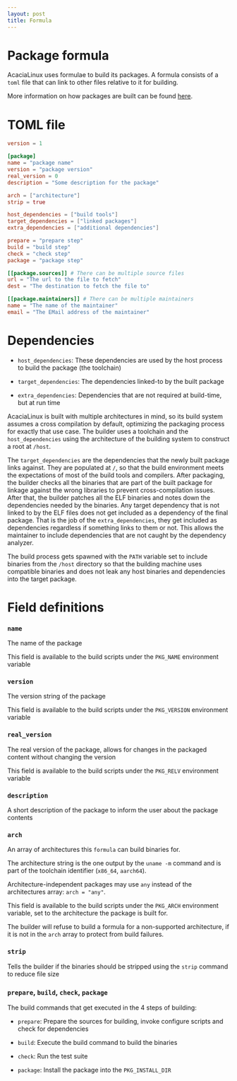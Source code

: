 ```yaml
---
layout: post
title: Formula
---
```


# Package formula

AcaciaLinux uses formulae to build its packages. A formula consists of a `toml` file that can link to other files relative to it for building.

More information on how packages are built can be found [here](building).

# TOML file

```toml
version = 1

[package]
name = "package name"
version = "package version"
real_version = 0
description = "Some description for the package"

arch = ["architecture"]
strip = true

host_dependencies = ["build tools"]
target_dependencies = ["linked packages"]
extra_dependencies = ["additional dependencies"]

prepare = "prepare step"
build = "build step"
check = "check step"
package = "package step"

[[package.sources]] # There can be multiple source files
url = "The url to the file to fetch"
dest = "The destination to fetch the file to"

[[package.maintainers]] # There can be multiple maintainers
name = "The name of the maintainer"
email = "The EMail address of the maintainer"
```

# Dependencies <a id="dependencies"></a>

- `host_dependencies`: These dependencies are used by the host process to build the package (the toolchain)

- `target_dependencies`: The dependencies linked-to by the built package

- `extra_dependencies`: Dependencies that are not required at build-time, but at run time

AcaciaLinux is built with multiple architectures in mind, so its build system assumes a cross compilation by default, optimizing the packaging process for exactly that use case. The builder uses a toolchain and the `host_dependencies` using the architecture of the building system to construct a root at `/host`.

The `target_dependencies` are the dependencies that the newly built package links against. They are populated at `/`, so that the build environment meets the expectations of most of the build tools and compilers. After packaging, the builder checks all the binaries that are part of the built package for linkage against the wrong libraries to prevent cross-compilation issues. After that, the builder patches all the ELF binaries and notes down the dependencies needed by the binaries. Any target dependency that is not linked to by the ELF files does not get included as a dependency of the final package. That is the job of the `extra_dependencies`, they get included as dependencies regardless if something links to them or not. This allows the maintainer to include dependencies that are not caught by the dependency analyzer.

The build process gets spawned with the `PATH` variable set to include binaries from the `/host` directory so that the building machine uses compatible binaries and does not leak any host binaries and dependencies into the target package.

# Field definitions

### `name`

The name of the package

This field is available to the build scripts under the `PKG_NAME` environment variable

### `version`

The version string of the package

This field is available to the build scripts under the `PKG_VERSION` environment variable

### `real_version`

The real version of the package, allows for changes in the packaged content without changing the version

This field is available to the build scripts under the `PKG_RELV` environment variable

### `description`

A short description of the package to inform the user about the package contents

### `arch`

An array of architectures this `formula` can build binaries for.

The architecture string is the one output by the `uname -m` command and is part of the toolchain identifier (`x86_64`, `aarch64`).

Architecture-independent packages may use `any` instead of the architectures array: `arch = "any"`.

This field is available to the build scripts under the `PKG_ARCH` environment variable, set to the architecture the package is built for.

The builder will refuse to build a formula for a non-supported architecture, if it is not in the `arch` array to protect from build failures.

### `strip`

Tells the builder if the binaries should be stripped using the `strip` command to reduce file size

### `prepare`, `build`, `check`, `package`

The build commands that get executed in the 4 steps of building:

- `prepare`: Prepare the sources for building, invoke configure scripts and check for dependencies

- `build`: Execute the build command to build the binaries

- `check`: Run the test suite

- `package`: Install the package into the `PKG_INSTALL_DIR`
